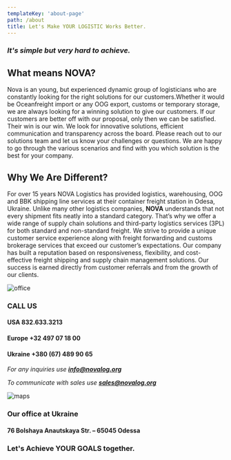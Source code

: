 ```yaml
---
templateKey: 'about-page'
path: /about
title: Let's Make YOUR LOGISTIC Works Better.
---
```

### _It's simple but very hard to achieve._
## What means NOVA?
Nova is an young, but experienced dynamic group of logisticians who are constantly looking for the right solutions for our customers. ​Whether it would be Oceanfreight import or any OOG export, customs or temporary storage, we are always looking for a winning solution to give our customers. If our customers are better off with our proposal, only then we can be satisfied. Their win is our win.
We look for innovative solutions, efficient communication and transparency across the board. Please reach out to our solutions team and let us know your challenges or questions. We are happy to go through the various scenarios and find with you which solution is the best for your company.
## Why We Are Different?
For over 15 years NOVA Logistics has provided logistics, warehousing, OOG and BBK shipping line services at their container freight station in Odesa, Ukraine.
Unlike many other logistics companies, **NOVA** understands that not every shipment fits neatly into a standard category.
That’s why we offer a wide range of supply chain solutions and third-party logistics services (3PL) for both standard and non-standard freight.
We strive to provide a unique customer service experience along with freight forwarding and customs brokerage services that exceed our customer’s expectations.
Our company has built a reputation based on responsiveness, flexibility, and cost-effective freight shipping and supply chain management solutions. Our success is earned directly from customer referrals and from the growth of our clients.
 
![office](/img/products-full-width.jpeg)
 
### CALL US 
#### USA     832.633.3213
#### Europe     +32 497 07 18 00
#### Ukraine     +380 (67) 489 90 65

_For any inquiries use **info@novalog.org**_

_To communicate with sales use **sales@novalog.org**_
 
![maps](/img/googlemap.jpeg)
 
### Our office at Ukraine 
#### 76 Bolshaya Anautskaya Str. – 65045 Odessa


### Let's Achieve YOUR GOALS together.


